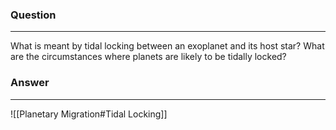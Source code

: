 ### Question
---
What is meant by tidal locking between an exoplanet and its host star? What are the circumstances where planets are likely to be tidally locked?

### Answer
---
![[Planetary Migration#Tidal Locking]]